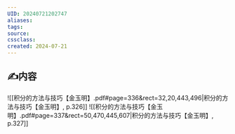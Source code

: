 ```yaml
---
UID: 20240721202747 
aliases: 
tags: 
source: 
cssclass: 
created: 2024-07-21
---
```


## ✍内容
![[积分的方法与技巧【金玉明】.pdf#page=336&rect=32,20,443,496|积分的方法与技巧【金玉明】, p.326]]
![[积分的方法与技巧【金玉明】.pdf#page=337&rect=50,470,445,607|积分的方法与技巧【金玉明】, p.327]]


